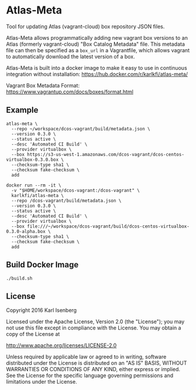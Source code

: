# Atlas-Meta

Tool for updating Atlas (vagrant-cloud) box repository JSON files.

Atlas-Meta allows programmatically adding new vagrant box versions to an Atlas (formerly vagrant-cloud) "Box Catalog Metadata" file. This metadata file can then be specified as a `box_url` in a Vagrantfile, which allows vagrant to automatically download the latest version of a box.

Atlas-Meta is built into a docker image to make it easy to use in continuous integration without installation: https://hub.docker.com/r/karlkfi/atlas-meta/

Vagrant Box Metadata Format: https://www.vagrantup.com/docs/boxes/format.html


## Example

```
atlas-meta \
  --repo ~/workspace/dcos-vagrant/build/metadata.json \
  --version 0.3.0 \
  --status active \
  --desc 'Automated CI Build' \
  --provider virtualbox \
  --box https://s3-us-west-1.amazonaws.com/dcos-vagrant/dcos-centos-virtualbox-0.3.0.box \
  --checksum-type sha1 \
  --checksum fake-checksum \
  add
```

```
docker run --rm -it \
  -v "$HOME/workspace/dcos-vagrant:/dcos-vagrant" \
  karlkfi/atlas-meta \
  --repo /dcos-vagrant/build/metadata.json \
  --version 0.3.0 \
  --status active \
  --desc 'Automated CI Build' \
  --provider virtualbox \
  --box file:///~/workspace/dcos-vagrant/build/dcos-centos-virtualbox-0.3.0-alpha.box \
  --checksum-type sha1 \
  --checksum fake-checksum \
  add
```


## Build Docker Image

```
./build.sh
```


## License

Copyright 2016 Karl Isenberg

Licensed under the Apache License, Version 2.0 (the "License");
you may not use this file except in compliance with the License.
You may obtain a copy of the License at

http://www.apache.org/licenses/LICENSE-2.0

Unless required by applicable law or agreed to in writing, software
distributed under the License is distributed on an "AS IS" BASIS,
WITHOUT WARRANTIES OR CONDITIONS OF ANY KIND, either express or implied.
See the License for the specific language governing permissions and
limitations under the License.
